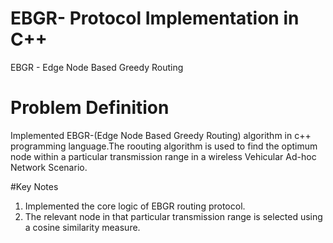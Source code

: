 # EBGR- Protocol Implementation in C++
  EBGR - Edge Node Based Greedy Routing  
  
# Problem Definition
  Implemented EBGR-(Edge Node Based Greedy Routing) algorithm in c++ programming language.The roouting algorithm is used to 
  find the optimum node within a particular transmission range in a wireless Vehicular Ad-hoc Network Scenario.

#Key Notes
  <ol>
    <li> Implemented the core logic of EBGR routing protocol.</li>
    <li> The relevant node in that particular transmission range is selected using a cosine similarity measure.</li>
    
